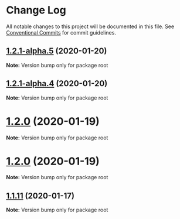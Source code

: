 # Change Log

All notable changes to this project will be documented in this file.
See [Conventional Commits](https://conventionalcommits.org) for commit guidelines.

## [1.2.1-alpha.5](https://github.com/accera-tech/solar-components/compare/v1.2.1-alpha.4...v1.2.1-alpha.5) (2020-01-20)

**Note:** Version bump only for package root





## [1.2.1-alpha.4](https://github.com/accera-tech/solar-components/compare/v1.2.0...v1.2.1-alpha.4) (2020-01-20)

**Note:** Version bump only for package root






# [1.2.0](https://github.com/accera-tech/solar-components/compare/v1.1.11...v1.2.0) (2020-01-19)

**Note:** Version bump only for package root





# [1.2.0](https://github.com/accera-tech/solar-components/compare/v1.1.11...v1.2.0) (2020-01-19)

**Note:** Version bump only for package root





## [1.1.11](https://github.com/accera-tech/solar-components/compare/v1.1.10...v1.1.11) (2020-01-17)

**Note:** Version bump only for package root
